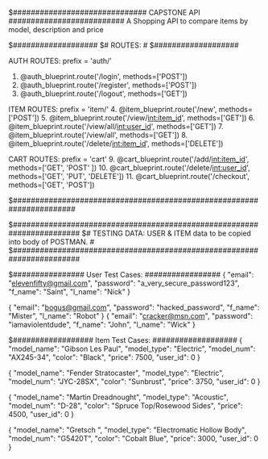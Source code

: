 $##############################  CAPSTONE API ##########################
A Shopping API to compare items by model, description and price

$###################
$# ROUTES:         #
$###################

AUTH ROUTES:  prefix = 'auth/'
1. @auth_blueprint.route('/login', methods=['POST']) 
2. @auth_blueprint.route('/register', methods=['POST'])
3. @auth_blueprint.route('/logout', methods=['GET'])

ITEM ROUTES:  prefix = 'item/'
4. @item_blueprint.route('/new', methods=['POST'])
5. @item_blueprint.route('/view/<int:item_id>', methods=['GET']) 
6. @item_blueprint.route('/view/all/<int:user_id>', methods=['GET'])
7. @item_blueprint.route('/view/all', methods=['GET'])
8. @item_blueprint.route('/delete/<int:item_id>', methods=['DELETE'])  

CART ROUTES:  prefix = 'cart'
9.  @cart_blueprint.route('/add/<int:item_id>', methods=['GET', 'POST' ])
10. @cart_blueprint.route('/delete/<int:user_id>', methods=['GET', 'PUT', 'DELETE']) 
11. @cart_blueprint.route('/checkout', methods=['GET', 'POST']) 

$######################################################################

$#######################################################################
$# TESTING DATA:   USER & ITEM data to be copied into body of POSTMAN. #
$#######################################################################

$################ User Test Cases: #################
{
	"email": "elevenfifty@gmail.com",
	"password": "a_very_secure_password123",
	"f_name": "Saint",
	"l_name": "Nick"
}

{
	"email": "bogus@gmail.com",
	"password": "hacked_password",
	"f_name": "Mister",
	"l_name": "Robot"
}
{
	"email": "cracker@msn.com",
	"password": "iamaviolentdude",
	"f_name": "John",
	"l_name": "Wick"
}

$################## Item Test Cases:  ###################
{
	"model_name": "Gibson Les Paul",
	"model_type": "Electric",
        "model_num": "AX245-34",
	"color": "Black",
	"price": 7500,
	"user_id": 0
}

{
	"model_name": "Fender Stratocaster",
	"model_type": "Electric",
        "model_num": "JYC-28SX",
	"color": "Sunbrust",
	"price": 3750,
	"user_id": 0
}

{
	"model_name": "Martin Dreadnought",
	"model_type": "Acoustic",
        "model_num": "D-28",
	"color": "Spruce Top/Rosewood Sides",
	"price": 4500,
	"user_id": 0
}

{
	"model_name": "Gretsch ",
	"model_type": "Electromatic Hollow Body",
        "model_num": "G5420T",
	"color": "Cobalt Blue",
	"price": 3000,
	"user_id": 0
}


